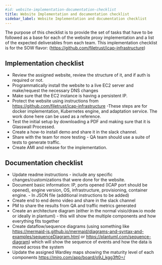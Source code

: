 ```yaml
---
#id: website-implementation-documentation-checklist
title: Website Implementation and documentation checklist
sidebar_label: Website Implementation and documentation checklist
---
```


The purpose of this checklist is to provide the set of tasks that have to be followed as a base for each of the website proxy implementation and a list of the expected deliverables from each team. This implementation checklist is for the SOW flavor: (https://github.com/filetrust/icap-infrastructure)

## Implementation checklist

 - Review the assigned website, review the structure of it, and if auth is required or not.
 - Programmatically install the website to a live EC2 server and make/request the necessary DNS changes
 - Make sure that the EC2 instance is having a persistent IP.
 - Protect the website using instructions from https://github.com/filetrust/icap-infrastructure -These steps are for docker implementation, Kubernetes engine, and adaptation service. The work done here can be used as a reference.
 - Test the initial setup by downloading a PDF and making sure that it is Glasswall Processed.
 - Create a how-to install demo and share it in the slack channel.
 - Share with the team for more testing - QA team should use a suite of tests to generate traffic.
 - Create AMI and release for the implementation.

## Documentation checklist

 - Update readme instructions - include any specific changes/customizations that were done for the website.
 - Document basic information: IP, ports opened (ICAP port should be opened), engine version, OS, infrastructure, provisioning, container engine. - In JSON file (additional instructions to be added)
 - Create end to end demo video and share in the slack channel
 - PM to share the results from QA and traffic metrics generated
 - Create an architecture diagram (either in the normal visio/draw.io mode or ideally in plantuml) - this will show the multiple components and how everything fits together
 - Create dataflow/sequence diagrams (using something like https://mermaid-js.github.io/mermaid/diagrams-and-syntax-and-examples/sequenceDiagram.html or https://plantuml.com/sequence-diagram) which will show the sequence of events and how the data is moved across the system
 - Update the assigned Wardley maps showing the maturity level of each components https://miro.com/app/board/o9J_kgg3ft0=/

